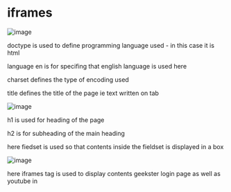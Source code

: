# iframes
![image](https://github.com/EaswaranPottiK/iframes/assets/38095510/feb47b1e-4ce2-4909-9e19-eed51bcbe0c1)

doctype is used to define programming language used - in this case it is html

language en is for specifing that english language is used here

charset defines the type of encoding used 

title defines the title of the page ie text written on tab

![image](https://github.com/EaswaranPottiK/iframes/assets/38095510/42f12be2-43f0-4a23-bdf7-d9621efd5310)

h1 is used for heading of the page 

h2 is for subheading of the main heading 

here fiedset is used so that contents inside the fieldset is displayed in a box

![image](https://github.com/EaswaranPottiK/iframes/assets/38095510/376cf039-9ddd-4676-a641-38880f6a1594)

here iframes tag is used to display contents geekster login page as well as youtube in 



